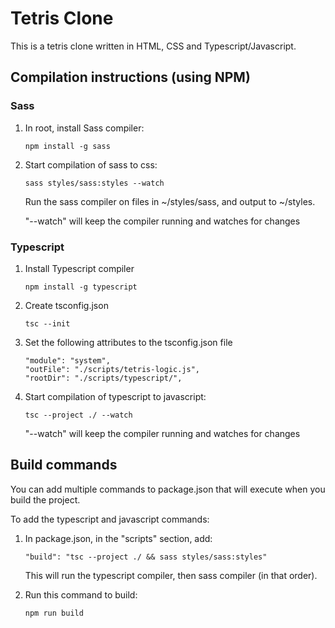# Tetris Clone

This is a tetris clone written in HTML, CSS and Typescript/Javascript.

## Compilation instructions (using NPM)
### Sass
1. In root, install Sass compiler: 
    ```
    npm install -g sass
    ```
2. Start compilation of sass to css:
    ```
    sass styles/sass:styles --watch
    ```
     Run the sass compiler on files in ~/styles/sass, and output to ~/styles.

     "--watch" will keep the compiler running and watches for changes

### Typescript
1. Install Typescript compiler
    ```
    npm install -g typescript
    ```
2. Create tsconfig.json
    ```
    tsc --init
    ```
3. Set the following attributes to the tsconfig.json file
    ```
    "module": "system",
    "outFile": "./scripts/tetris-logic.js",
    "rootDir": "./scripts/typescript/",
    ```
4. Start compilation of typescript to javascript:
    ```
    tsc --project ./ --watch
    ```

    "--watch" will keep the compiler running and watches for changes

## Build commands
You can add multiple commands to package.json that will execute when you build the project.

To add the typescript and javascript commands:
1. In package.json, in the "scripts" section, add:
    ```
    "build": "tsc --project ./ && sass styles/sass:styles"
    ```

    This will run the typescript compiler, then sass compiler (in that order).

2. Run this command to build:
    ```
    npm run build
    ```
